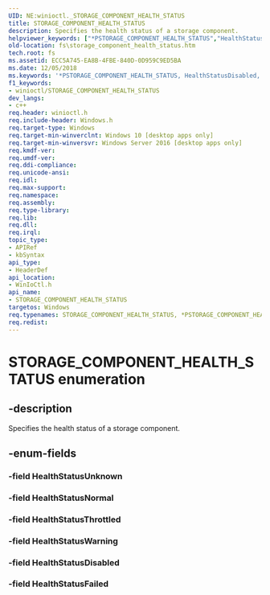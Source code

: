 ```yaml
---
UID: NE:winioctl._STORAGE_COMPONENT_HEALTH_STATUS
title: STORAGE_COMPONENT_HEALTH_STATUS
description: Specifies the health status of a storage component.
helpviewer_keywords: ["*PSTORAGE_COMPONENT_HEALTH_STATUS","HealthStatusDisabled","HealthStatusFailed","HealthStatusNormal","HealthStatusThrottled","HealthStatusUnknown","HealthStatusWarning","PSTORAGE_COMPONENT_HEALTH_STATUS","PSTORAGE_COMPONENT_HEALTH_STATUS enumeration pointer [Files]","STORAGE_COMPONENT_HEALTH_STATUS","_STORAGE_COMPONENT_HEALTH_STATUS","_STORAGE_COMPONENT_HEALTH_STATUS enumeration [Files]","fs.storage_component_health_status","winioctl/HealthStatusDisabled","winioctl/HealthStatusFailed","winioctl/HealthStatusNormal","winioctl/HealthStatusThrottled","winioctl/HealthStatusUnknown","winioctl/HealthStatusWarning","winioctl/PSTORAGE_COMPONENT_HEALTH_STATUS","winioctl/_STORAGE_COMPONENT_HEALTH_STATUS"]
old-location: fs\storage_component_health_status.htm
tech.root: fs
ms.assetid: ECC5A745-EA8B-4FBE-840D-0D959C9ED5BA
ms.date: 12/05/2018
ms.keywords: '*PSTORAGE_COMPONENT_HEALTH_STATUS, HealthStatusDisabled, HealthStatusFailed, HealthStatusNormal, HealthStatusThrottled, HealthStatusUnknown, HealthStatusWarning, PSTORAGE_COMPONENT_HEALTH_STATUS, PSTORAGE_COMPONENT_HEALTH_STATUS enumeration pointer [Files], STORAGE_COMPONENT_HEALTH_STATUS, _STORAGE_COMPONENT_HEALTH_STATUS, _STORAGE_COMPONENT_HEALTH_STATUS enumeration [Files], fs.storage_component_health_status, winioctl/HealthStatusDisabled, winioctl/HealthStatusFailed, winioctl/HealthStatusNormal, winioctl/HealthStatusThrottled, winioctl/HealthStatusUnknown, winioctl/HealthStatusWarning, winioctl/PSTORAGE_COMPONENT_HEALTH_STATUS, winioctl/_STORAGE_COMPONENT_HEALTH_STATUS'
f1_keywords:
- winioctl/STORAGE_COMPONENT_HEALTH_STATUS
dev_langs:
- c++
req.header: winioctl.h
req.include-header: Windows.h
req.target-type: Windows
req.target-min-winverclnt: Windows 10 [desktop apps only]
req.target-min-winversvr: Windows Server 2016 [desktop apps only]
req.kmdf-ver: 
req.umdf-ver: 
req.ddi-compliance: 
req.unicode-ansi: 
req.idl: 
req.max-support: 
req.namespace: 
req.assembly: 
req.type-library: 
req.lib: 
req.dll: 
req.irql: 
topic_type:
- APIRef
- kbSyntax
api_type:
- HeaderDef
api_location:
- WinIoCtl.h
api_name:
- STORAGE_COMPONENT_HEALTH_STATUS
targetos: Windows
req.typenames: STORAGE_COMPONENT_HEALTH_STATUS, *PSTORAGE_COMPONENT_HEALTH_STATUS
req.redist: 
---
```


# STORAGE_COMPONENT_HEALTH_STATUS enumeration


## -description


Specifies  the health status of a storage component.


## -enum-fields




### -field HealthStatusUnknown


### -field HealthStatusNormal


### -field HealthStatusThrottled


### -field HealthStatusWarning


### -field HealthStatusDisabled


### -field HealthStatusFailed

